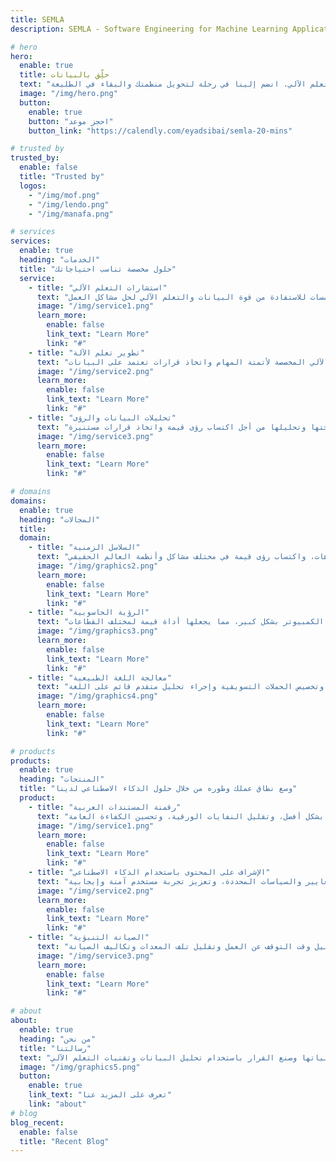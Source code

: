 ```yaml
---
title: SEMLA
description: SEMLA - Software Engineering for Machine Learning Applications

# hero
hero:
  enable: true
  title: حلِّق بالبيانات
  text: "نحن نسعى جاهدين للارتقاء بعملك من خلال قوة البيانات والتعلم الآلي. انضم إلينا في رحلة لتحويل منظمتك والبقاء في الطليعة."
  image: "/img/hero.png"
  button:
    enable: true
    button: "احجز موعد"
    button_link: "https://calendly.com/eyadsibai/semla-20-mins"

# trusted by
trusted_by:
  enable: false
  title: "Trusted by"
  logos:
    - "/img/mof.png"
    - "/img/lendo.png"
    - "/img/manafa.png"

# services
services:
  enable: true
  heading: "الخدمات"
  title: "حلول مخصصة تناسب احتياجاتك"
  service:
    - title: "استشارات التعلم الآلي"
      text: "نحن نقدم نصائح وإرشادات الخبراء للمؤسسات للاستفادة من قوة البيانات والتعلم الآلي لحل مشاكل العمل"
      image: "/img/service1.png"
      learn_more:
        enable: false
        link_text: "Learn More"
        link: "#"
    - title: "تطوير تعلم الآلة"
      text: "نحن نصمم ونبني وننشر نماذج وحلول التعلم الآلي المخصصة لأتمتة المهام واتخاذ قرارات تعتمد على البيانات."
      image: "/img/service2.png"
      learn_more:
        enable: false
        link_text: "Learn More"
        link: "#"
    - title: "تحليلات البيانات والرؤى"
      text: "نحن نساعدك في عملية جمع البيانات ومعالجتها وتحليلها من أجل اكتساب رؤى قيمة واتخاذ قرارات مستنيرة."
      image: "/img/service3.png"
      learn_more:
        enable: false
        link_text: "Learn More"
        link: "#"

# domains
domains:
  enable: true
  heading: "المجالات"
  title:
  domain:
    - title: "السلاسل الزمنية"
      text: "نطبق تقنيات التعلم الآلي على البيانات التي يتم جمعها بمرور الوقت أو بناءً على الأحداث، مثل أسعار الأسهم وقراءات درجة الحرارة والمشتريات التي قام بها العملاء أو نقرات موقع الويب وحتى البيانات المرتبة في تنسيق جدول ، مما يجعل من الممكن عمل تنبؤات وتحديد الأنماط و الاتجاهات، واكتساب رؤى قيمة في مختلف مشاكل وأنظمة العالم الحقيقي."
      image: "/img/graphics2.png"
      learn_more:
        enable: false
        link_text: "Learn More"
        link: "#"
    - title: "الرؤية الحاسوبية"
      text: "نقوم بتحليل وتفسير ونمذجة البيانات المرئية مثل الصور ومقاطع الفيديو لأداء مهام مثل التعرف على الأشياء وتصنيف الصور واكتشاف الكائنات والتجزئة الدلالية وغيرها. مع التقدم في التعلم العميق والشبكات العصبية، تحسنت دقة وأداء التعلم الآلي لرؤية الكمبيوتر بشكل كبير، مما يجعلها أداة قيمة لمختلف القطاعات."
      image: "/img/graphics3.png"
      learn_more:
        enable: false
        link_text: "Learn More"
        link: "#"
    - title: "معالجة اللغة الطبيعية"
      text: "يتمتع فريقنا بخبرة في تطوير نماذج التعلم العميق لمجموعة واسعة من تطبيقات البرمجة اللغوية العصبية، بما في ذلك التعرف على الكلام، وتصنيف النص ، وتحليل المشاعر، والتعرف على الكيانات المسماة، وإنشاء النص، وأنظمة الحوار، وأنظمة الإجابة على الأسئلة. بفضل خبرتنا في المجال، يمكن للشركات تحسين مشاركة العملاء وأتمتة دعم العملاء وتخصيص الحملات التسويقية وإجراء تحليل متقدم قائم على اللغة."
      image: "/img/graphics4.png"
      learn_more:
        enable: false
        link_text: "Learn More"
        link: "#"

# products
products:
  enable: true
  heading: "المنتجات"
  title: "وسع نطاق عملك وطوره من خلال حلول الذكاء الاصطناعي لدينا"
  product:
    - title: "رقمنة المستندات العربية"
      text: "استخدام تقنية التعرف الضوئي على الحروف لاستخراج النص من الصور وتحويله إلى تنسيق نصي قابل للتحرير. يمكن أن يساعد هذا المنظمات على إدارة معلوماتها بشكل أفضل، وتقليل النفايات الورقية، وتحسين الكفاءة العامة."
      image: "/img/service1.png"
      learn_more:
        enable: false
        link_text: "Learn More"
        link: "#"
    - title: "الإشراف على المحتوى باستخدام الذكاء الاصطناعي"
      text: "مراجعة النصوص أو الصور أو مقاطع الفيديو وتصفيتها تلقائيًا للتأكد من توافقها مع المعايير والسياسات المحددة، وتعزيز تجربة مستخدم آمنة وإيجابية."
      image: "/img/service2.png"
      learn_more:
        enable: false
        link_text: "Learn More"
        link: "#"
    - title: "الصيانة التنبؤية"
      text: "توقع متى من المحتمل أن تتعطل المعدات أو الآلات وقم بجدولة مهام الصيانة قبل حدوث تلك الأعطال. الهدف من الصيانة التنبؤية هو تقليل وقت التوقف عن العمل وتقليل تلف المعدات وتكاليف الصيانة."
      image: "/img/service3.png"
      learn_more:
        enable: false
        link_text: "Learn More"
        link: "#"

# about
about:
  enable: true
  heading: "من نحن"
  title: "رسالتنا"
  text: "لمساعدة الشركات على الارتقاء بعملياتها وصنع القرار باستخدام تحليل البيانات وتقنيات التعلم الآلي."
  image: "/img/graphics5.png"
  button:
    enable: true
    link_text: "تعرف على المزيد عنا"
    link: "about"
# blog
blog_recent:
  enable: false
  title: "Recent Blog"
---
```

